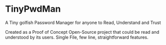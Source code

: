 # TinyPwdMan
A Tiny golfish Password Manager for anyone to Read, Understand and Trust 

Created as a Proof of Concept Open-Source project that could be read and understood by its users.
Single File, few line, straightforward features.

